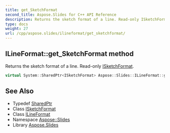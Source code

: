 ```yaml
---
title: get_SketchFormat
second_title: Aspose.Slides for C++ API Reference
description: Returns the sketch format of a line. Read-only ISketchFormat.
type: docs
weight: 27
url: /cpp/aspose.slides/ilineformat/get_sketchformat/
---
```

## ILineFormat::get_SketchFormat method


Returns the sketch format of a line. Read-only [ISketchFormat](../../isketchformat/).

```cpp
virtual System::SharedPtr<ISketchFormat> Aspose::Slides::ILineFormat::get_SketchFormat()=0
```

## See Also

* Typedef [SharedPtr](../../../system/sharedptr/)
* Class [ISketchFormat](../../isketchformat/)
* Class [ILineFormat](../)
* Namespace [Aspose::Slides](../../)
* Library [Aspose.Slides](../../../)

